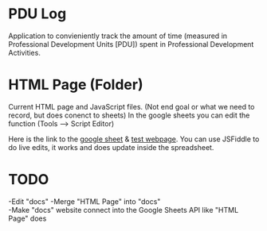 # PDU Log
Application to convieniently track the amount of time (measured in Professional Development Units [PDU]) spent in Professional Development Activities.

# HTML Page (Folder)
Current HTML page and JavaScript files. (Not end goal or what we need to record, but does conenct to sheets) In the google sheets you can edit the function (Tools --> Script Editor)

Here is the link to the [google sheet](https://goo.gl/ICzFSg) & [test webpage](https://pdulogtestpage.bitballoon.com). You can use JSFiddle to do live edits, it works and does update inside the spreadsheet.

# TODO

-Edit "docs"
-Merge "HTML Page" into "docs"    
-Make "docs" website connect into the Google Sheets API like "HTML Page" does
